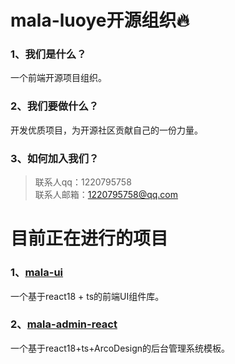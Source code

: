 # mala-luoye开源组织🔥

### 1、我们是什么？

一个前端开源项目组织。

### 2、我们要做什么？

开发优质项目，为开源社区贡献自己的一份力量。

### 3、如何加入我们？

> 联系人qq：1220795758  
联系人邮箱：1220795758@qq.com



# 目前正在进行的项目

### 1、[mala-ui](https://github.com/mala-luoye/mala-ui)

一个基于react18 + ts的前端UI组件库。

### 2、[mala-admin-react](https://github.com/mala-luoye/mala-admin-react)

一个基于react18+ts+ArcoDesign的后台管理系统模板。
